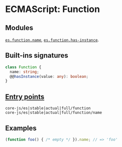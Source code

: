 # ECMAScript: Function

## Modules
[`es.function.name`](https://github.com/zloirock/core-js/blob/v4/packages/core-js/modules/es.function.name.js), [`es.function.has-instance`](https://github.com/zloirock/core-js/blob/v4/packages/core-js/modules/es.function.has-instance.js).

## Built-ins signatures
```ts
class Function {
  name: string;
  @@hasInstance(value: any): boolean;
}
```

## [Entry points]({docs-version}/docs/usage#h-entry-points)
```
core-js/es|stable|actual|full/function
core-js/es|stable|actual|full/function/name
```

## Examples
```js
(function foo() { /* empty */ }).name; // => 'foo'
```
